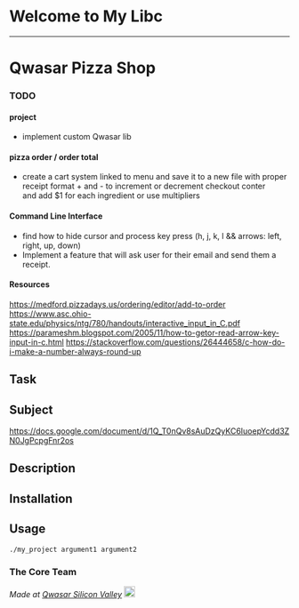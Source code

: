 # Welcome to My Libc
***
# Qwasar Pizza Shop



### TODO

#### project
- implement custom Qwasar lib

#### pizza order / order total
- create a cart system linked to menu and save it to a new file with proper receipt format
\+ and - to increment or decrement checkout conter<br>
and add $1 for each ingredient
or use multipliers

#### Command Line Interface
- find how to hide cursor and process key press (h, j, k, l && arrows: left, right, up, down)
- Implement a feature that will ask user for their email and send them a receipt.

#### Resources
https://medford.pizzadays.us/ordering/editor/add-to-order
https://www.asc.ohio-state.edu/physics/ntg/780/handouts/interactive_input_in_C.pdf
https://parameshm.blogspot.com/2005/11/how-to-getor-read-arrow-key-input-in-c.html
https://stackoverflow.com/questions/26444658/c-how-do-i-make-a-number-always-round-up


## Task
<!-- What is the problem? And where is the challenge? -->
## Subject
https://docs.google.com/document/d/1Q_T0nQv8sAuDzQyKC6IuoepYcdd3ZN0JgPcpgFnr2os

## Description
<!-- How have you solved the problem? -->

## Installation
<!-- How to install your project? npm install? make? make re? -->

## Usage
<!-- How does it work? -->

```
./my_project argument1 argument2
```

### The Core Team


<span><i>Made at <a href='https://qwasar.io'>Qwasar Silicon Valley</a></i></span>
<span><img alt='Qwasar Silicon Valley Logo' src='https://storage.googleapis.com/qwasar-public/qwasar-logo_50x50.png' width='20px'></span>
